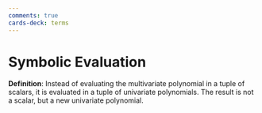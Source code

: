 ```yaml
---
comments: true
cards-deck: terms
---
```

# Symbolic Evaluation []()

**Definition**: Instead of evaluating the multivariate polynomial in a tuple of scalars, it is evaluated in a tuple of univariate
polynomials. The result is not a scalar, but a new univariate polynomial.

[](1724491705957)
